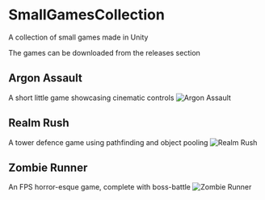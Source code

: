 # SmallGamesCollection
A collection of small games made in Unity

The games can be downloaded from the releases section

## Argon Assault
A short little game showcasing cinematic controls
![Argon Assault](Media/ArgonAssaultImage.png)

## Realm Rush
A tower defence game using pathfinding and object pooling
![Realm Rush](Media/RealmRushImage.png)

## Zombie Runner
An FPS horror-esque game, complete with boss-battle
![Zombie Runner](Media/ZombieRunnerImage.png)
